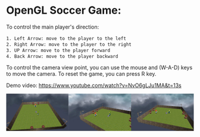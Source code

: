# OpenGL Soccer Game: 

To control the main player's direction:

	1. Left Arrow: move to the player to the left
	2. Right Arrow: move to the player to the right	
	3. UP Arrow: move to the player forward 
	4. Back Arrow: move to the player backward
	
To control the camera view point, you can use the mouse and (W-A-D) keys to move the camera. To reset the game, you can press R key.

Demo video: https://www.youtube.com/watch?v=NvO6gLJu1MA&t=13s

![Alt text](./Game_Pics.png?raw=true "PIC24 SPI Communication")
